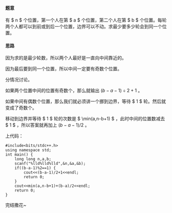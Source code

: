 #### 题意

有 $ n $ 个位置，第一个人在第 $ a $ 个位置，第二个人在第 $ b $ 个位置。每轮两个人都可以到前或到后一个位置，边界可以不动。求最少要多少轮会到同一个位置。

#### 思路

因为求的是最少轮数，所以两个人最好是一直向中间靠近的。

因为最后要到同一个位置，所以中间一定要有奇数个位置。

分情况讨论。

如果两个位置中间的位置有奇数个，那么就输出 $(b-a-1)÷2+1$ 。

如果中间有偶数个位置，那么我们就必须讲一个挪到边界，等待 $ 1 $ 轮。然后就变成了奇数个。

移动到边界并等待 $ 1 $ 轮的次数是 $ \min(a,n-b+1) $ ，此时中间的位置数减去 $ 1 $ ，所以答案就再加上 $(b-a-1)/2$ 。

上代码：
```
#include<bits/stdc++.h>
using namespace std;
int main() {
	long long n,a,b;
	scanf("%lld%lld%lld",&n,&a,&b);
	if((b-a-1)%2==1) { 
		cout<<(b-a-1)/2+1<<endl;
		return 0;
	}
	cout<<min(a,n-b+1)+(b-a)/2<<endl;
	return 0;
}
```
完结撒花~